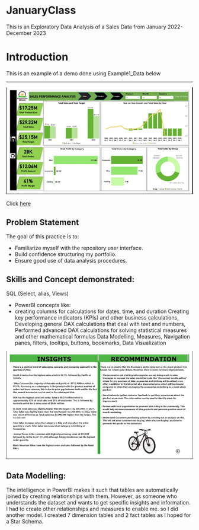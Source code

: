 # JanuaryClass
This is an Exploratory Data Analysis of a Sales Data from January 2022-December 2023

# Introduction
This is an example of a demo done using Example1_Data below

---

![](Example1_Data.JPG)

Click [here](https://docs.github.com/en/get-started/writing-on-github/getting-started-with-writing-and-formatting-on-github/basic-writing-and-formatting-syntax)


## Problem Statement
The goal of this practice is to:

- Familiarize myself with the repository user interface.
- Build confidence structuring my portfolio.
- Ensure good use of data analysis procedures.

## Skills and Concept demonstrated:

SQL (Select, alias, Views)

- PowerBI concepts like:
- creating columns for calculations for dates, time, and duration Creating key performance indicators (KPIs) and other business calculations, Developing general DAX calculations that 
  deal with text and numbers, Performed advanced DAX calculations for solving statistical measures and other mathematical formulas Data Modelling, Measures, Navigation panes, filters, 
  tooltips, buttons, bookmarks, Data Visualization

![](Example2_Data.JPG)


## Data Modelling:

The intelligence in PowerBI makes it such that tables are automatically joined by creating relationships with them. However, as someone who understands the dataset and wants to get specific insights and information. I had to create other relationships and measures to enable me. so I did another model. I created 7 dimension tables and 2 fact tables as I hoped for a Star Schema.

